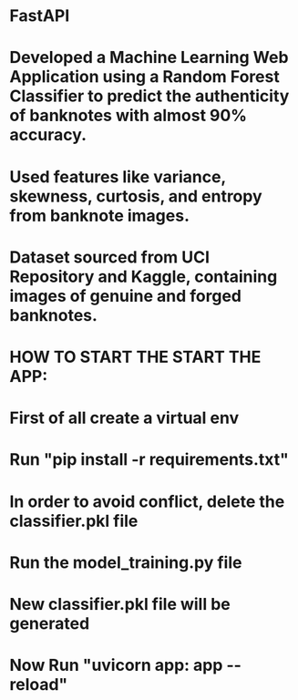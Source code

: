 # FastAPI

# Developed a Machine Learning Web Application using a Random Forest Classifier to predict the authenticity of banknotes with almost 90% accuracy.
# Used features like variance, skewness, curtosis, and entropy from banknote images.
# Dataset sourced from UCI Repository and Kaggle, containing images of genuine and forged banknotes.

#
#

# HOW TO START THE START THE APP:

# First of all create a virtual env

# Run "pip install -r requirements.txt"

# In order to avoid conflict, delete the classifier.pkl file

# Run the model_training.py file

# New classifier.pkl file will be generated

# Now Run "uvicorn app: app --reload"
